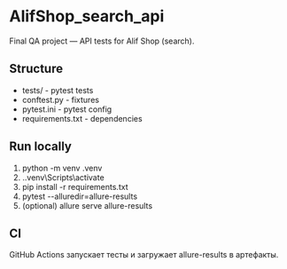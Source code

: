 # AlifShop_search_api

Final QA project — API tests for Alif Shop (search).

## Structure
- tests/ - pytest tests
- conftest.py - fixtures
- pytest.ini - pytest config
- requirements.txt - dependencies

## Run locally
1. python -m venv .venv
2. .\.venv\Scripts\activate
3. pip install -r requirements.txt
4. pytest --alluredir=allure-results
5. (optional) allure serve allure-results

## CI
GitHub Actions запускает тесты и загружает allure-results в артефакты.
